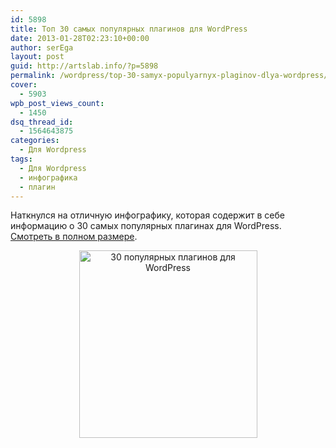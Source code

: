 ```yaml
---
id: 5898
title: Топ 30 самых популярных плагинов для WordPress
date: 2013-01-28T02:23:10+00:00
author: serEga
layout: post
guid: http://artslab.info/?p=5898
permalink: /wordpress/top-30-samyx-populyarnyx-plaginov-dlya-wordpress/
cover:
  - 5903
wpb_post_views_count:
  - 1450
dsq_thread_id:
  - 1564643875
categories:
  - Для Wordpress
tags:
  - Для Wordpress
  - инфографика
  - плагин
---
```

Наткнулся на отличную инфографику, которая содержит в себе информацию о 30 самых популярных плагинах для WordPress. [Смотреть в полном размере](http://img.artslab.info/top_pluginov_dlya_wordpress.jpg).

<center>
  <a href="http://img.artslab.info/top_pluginov_dlya_wordpress_mini.jpg"><img src="http://img.artslab.info/top_pluginov_dlya_wordpress_mini-285x300.jpg" alt="30 популярных плагинов для WordPress" title="top_pluginov_dlya_wordpress_mini" width="285" height="300" class="aligncenter size-medium wp-image-5900" srcset="http://img.artslab.info/top_pluginov_dlya_wordpress_mini-285x300.jpg 285w, http://img.artslab.info/top_pluginov_dlya_wordpress_mini.jpg 600w" sizes="(max-width: 285px) 100vw, 285px" /></a>
</center>